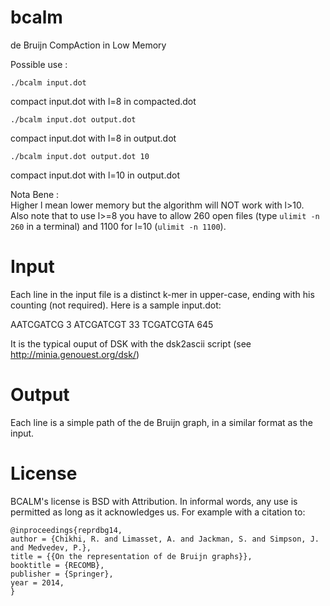 bcalm
=====

de Bruijn CompAction in Low Memory

Possible use :

    ./bcalm input.dot
compact input.dot with l=8 in compacted.dot

    ./bcalm input.dot output.dot
compact input.dot with l=8 in output.dot

    ./bcalm input.dot output.dot 10
compact input.dot with l=10 in output.dot



Nota Bene :   
Higher l mean lower memory but the algorithm will NOT work with l>10.   
Also note that to use l>=8 you have to allow 260 open files (type `ulimit -n 260` in a terminal)
and 1100 for l=10 (`ulimit -n 1100`).

Input
=====

Each line in the input file is a distinct k-mer in upper-case, ending with his counting (not required). Here is a sample input.dot:

AATCGATCG 3
ATCGATCGT 33
TCGATCGTA 645

It is the typical ouput of DSK with the dsk2ascii script (see http://minia.genouest.org/dsk/)

Output
=====

Each line is a simple path of the de Bruijn graph, in a similar format as the input.

License
=======

BCALM's license is BSD with Attribution. In informal words, any use is permitted as long as it acknowledges us. For example with a citation to:

    @inproceedings{reprdbg14,
    author = {Chikhi, R. and Limasset, A. and Jackman, S. and Simpson, J. and Medvedev, P.},
    title = {{On the representation of de Bruijn graphs}},
    booktitle = {RECOMB},
    publisher = {Springer},
    year = 2014,
    }

